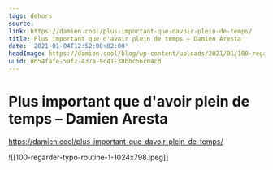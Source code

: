 ```yaml
---
tags: dehors
source:
link: https://damien.cool/plus-important-que-davoir-plein-de-temps/
title: Plus important que d'avoir plein de temps – Damien Aresta
date: '2021-01-04T12:52:00+02:00'
headImage: https://damien.cool/blog/wp-content/uploads/2021/01/100-regarder-typo-routine-1-1024x798.jpg
uuid: d654fafe-59f2-437a-9c41-38bbc56c04cd
---
```


# Plus important que d'avoir plein de temps – Damien Aresta
https://damien.cool/plus-important-que-davoir-plein-de-temps/

![[100-regarder-typo-routine-1-1024x798.jpeg]]
